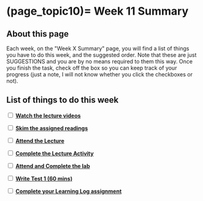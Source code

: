 (page_topic10)=
Week 11 Summary
=======================

## About this page

Each week, on the "Week X Summary" page, you will find a list of things you have to do this week, and the suggested order. 
Note that these are just SUGGESTIONS and you are by no means required to them this way. 
Once you finish the task, check off the box so you can keep track of your progress (just a note, I will not know whether you click the checkboxes or not).

## List of things to do this week

<label><input type="checkbox" id="week10_task1" class="box"> [**Watch the lecture videos**](./videos.md)</input></label>

<label><input type="checkbox" id="week10_task2" class="box"> [**Skim the assigned readings**](./readings.md)</input></label>

<label><input type="checkbox" id="week10_task3" class="box"> [**Attend the Lecture**](./lecture.ipynb) </input></label>

<label><input type="checkbox" id="week10_task4" class="box"> [**Complete the Lecture Activity**](../activities) </input></label>

<label><input type="checkbox" id="week10_task5" class="box"> [**Attend and Complete the lab**](./lab.md) </input></label>

<label><input type="checkbox" id="week10_task6" class="box"> [**Write Test 1 (60 mins)**](./test.md) </input></label>

<label><input type="checkbox" id="week10_task7" class="box"> [**Complete your Learning Log assignment**](./learninglog) </input></label>
